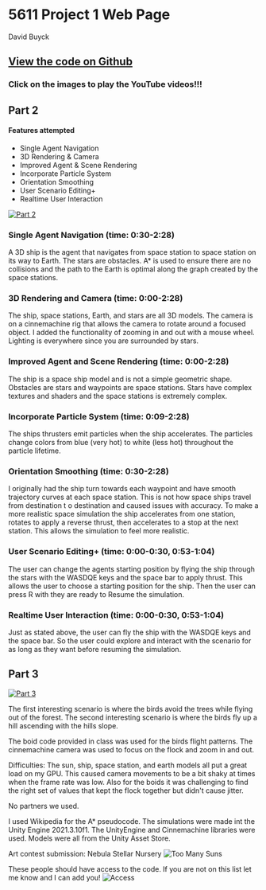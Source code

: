 # 5611 Project 1 Web Page

David Buyck

## [View the code on Github](https://github.com/davidbuyck/5611Project1Code.git)

### Click on the images to play the YouTube videos!!!

## Part 2

#### Features attempted

- Single Agent Navigation
- 3D Rendering & Camera
- Improved Agent & Scene Rendering
- Incorporate  Particle System
- Orientation Smoothing
- User Scenario Editing+
- Realtime User Interaction

[![Part 2](https://img.youtube.com/vi/iGEM7R6mYZI/0.jpg)](https://www.youtube.com/watch?v=iGEM7R6mYZI)

### Single Agent Navigation (time: 0:30-2:28)
A 3D ship is the agent that navigates from space station to space station on its way to Earth. The stars are obstacles. A* is used to ensure there are no collisions and the path to the Earth is optimal along the graph created by the space stations.

### 3D Rendering and Camera (time: 0:00-2:28)
The ship, space stations, Earth, and stars are all 3D models. The camera is on a cinnemachine rig that allows the camera to rotate around a focused object. I added the functionality of zooming in and out with a mouse wheel. Lighting is everywhere since you are surrounded by stars. 

### Improved Agent and Scene Rendering (time: 0:00-2:28)
The ship is a space ship model and is not a simple geometric shape. Obstacles are stars and waypoints are space stations. Stars have complex textures and shaders and the space stations is extremely complex.

### Incorporate Particle System (time: 0:09-2:28)
The ships thrusters emit particles when the ship accelerates. The particles change colors from blue (very hot) to white (less hot) throughout the particle lifetime. 


### Orientation Smoothing (time: 0:30-2:28)
I originally had the ship turn towards each waypoint and have smooth trajectory curves at each space station. This is not how space ships travel from destination t o destination and caused issues with accuracy. To make a more realistic space simulation the ship accelerates from one station, rotates to apply a reverse thrust, then accelerates to a stop at the next station. This allows the simulation to feel more realistic. 

### User Scenario Editing+ (time: 0:00-0:30, 0:53-1:04)
The user can change the agents starting position by flying the ship through the stars with the WASDQE keys and the space bar to apply thrust. This allows the user to choose a starting position for the ship. Then the user can press R with they are ready to Resume the simulation.

### Realtime User Interaction (time: 0:00-0:30, 0:53-1:04)
Just as stated above, the user can fly the ship with the WASDQE keys and the space bar. So the user could explore and interact with the scenario for as long as they want before resuming the simulation.

## Part 3

[![Part 3](https://img.youtube.com/vi/6wyiY0b3XRw/0.jpg)](https://www.youtube.com/watch?v=6wyiY0b3XRw)

The first interesting scenario is where the birds avoid the trees while flying out of the forest. The second interesting scenario is where the birds fly up a hill ascending with the hills slope. 

The boid code provided in class was used for the birds flight patterns. The cinnemachine camera was used to focus on the flock and zoom in and out. 

Difficulties:
The sun, ship, space station, and earth models all put a great load on my GPU. This caused camera movements to be a bit shaky at times when the frame rate was low. Also for the boids it was challenging to find the right set of values that kept the flock together but didn't cause jitter.

No partners we used. 

I used Wikipedia for the A* pseudocode. The simulations were made int the Unity Engine 2021.3.10f1. The UnityEngine and Cinnemachine libraries were used. Models were all from the Unity Asset Store.

Art contest submission:
Nebula Stellar Nursery
![Too Many Suns](https://user-images.githubusercontent.com/47149695/193377270-f60c7fd3-dfcb-4006-9eb6-075790cd1a80.png)

These people should have access to the code. If you are not on this list let me know and I can add you!
![Access](https://user-images.githubusercontent.com/47149695/193378580-725bfc60-68fe-4330-bdb8-afa4fae86e5e.png)
